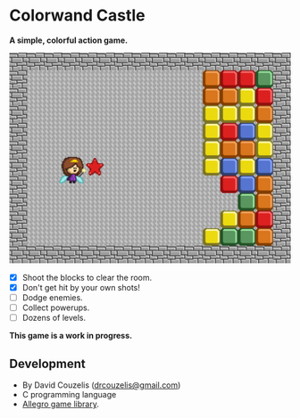 # Colorwand Castle

**A simple, colorful action game.**

![Screenshot](/dev/screenshots/screenshot-2016-04-30.png?raw=true)

- [x] Shoot the blocks to clear the room.
- [x] Don't get hit by your own shots!
- [ ] Dodge enemies.
- [ ] Collect powerups.
- [ ] Dozens of levels.

**This game is a work in progress.**

## Development

- By David Couzelis (drcouzelis@gmail.com)
- C programming language
- [Allegro game library](http://liballeg.org/).
